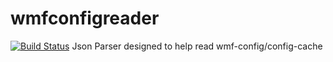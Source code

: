 # wmfconfigreader
[![Build Status](https://travis-ci.org/RhinosF1/wmfconfigreader.svg?branch=master)](https://travis-ci.org/RhinosF1/wmfconfigreader)
Json Parser designed to help read wmf-config/config-cache
